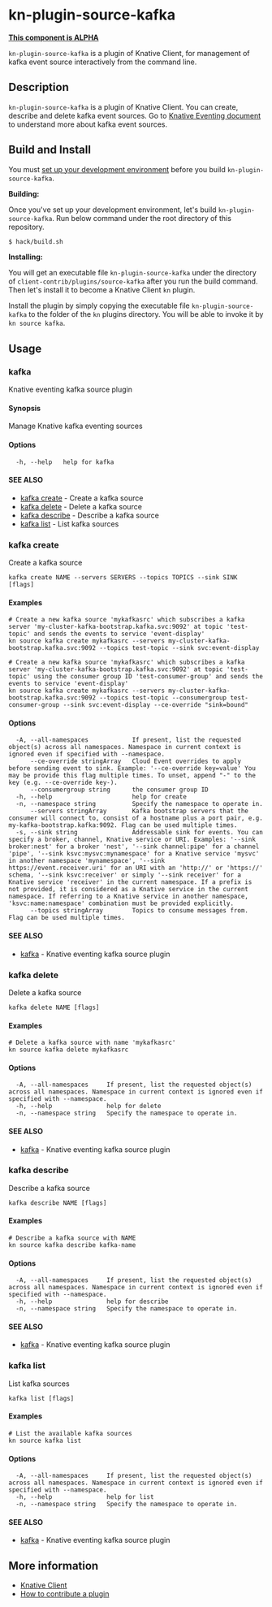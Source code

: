 # kn-plugin-source-kafka

**[This component is ALPHA](https://github.com/knative/community/tree/main/mechanics/MATURITY-LEVELS.md)**

`kn-plugin-source-kafka` is a plugin of Knative Client, for management of kafka event
source interactively from the command line.

## Description

`kn-plugin-source-kafka` is a plugin of Knative Client. You can create, describe and
delete kafka event sources. Go to
[Knative Eventing document](https://knative.dev/docs/eventing/samples/kafka/source/)
to understand more about kafka event sources.

## Build and Install

You must
[set up your development environment](https://github.com/knative/client/blob/master/docs/DEVELOPMENT.md#prerequisites)
before you build `kn-plugin-source-kafka`.

**Building:**

Once you've set up your development environment, let's build `kn-plugin-source-kafka`.
Run below command under the root directory of this repository.

```sh
$ hack/build.sh
```

**Installing:**

You will get an executable file `kn-plugin-source-kafka` under the directory of
`client-contrib/plugins/source-kafka` after you run the build command. Then
let's install it to become a Knative Client `kn` plugin.

Install the plugin by simply copying the executable file `kn-plugin-source-kafka` to
the folder of the `kn` plugins directory. You will be able to invoke it by
`kn source kafka`.

## Usage

### kafka

Knative eventing kafka source plugin

#### Synopsis

Manage Knative kafka eventing sources

#### Options

```
  -h, --help   help for kafka
```

#### SEE ALSO

* [kafka create](#kafka-create)	 - Create a kafka source
* [kafka delete](#kafka-delete)	 - Delete a kafka source
* [kafka describe](#kafka-describe)	 - Describe a kafka source
* [kafka list](#kafka-list)	 - List kafka sources

### kafka create

Create a kafka source

```
kafka create NAME --servers SERVERS --topics TOPICS --sink SINK [flags]
```

#### Examples

```
# Create a new kafka source 'mykafkasrc' which subscribes a kafka server 'my-cluster-kafka-bootstrap.kafka.svc:9092' at topic 'test-topic' and sends the events to service 'event-display'
kn source kafka create mykafkasrc --servers my-cluster-kafka-bootstrap.kafka.svc:9092 --topics test-topic --sink svc:event-display

# Create a new kafka source 'mykafkasrc' which subscribes a kafka server 'my-cluster-kafka-bootstrap.kafka.svc:9092' at topic 'test-topic' using the consumer group ID 'test-consumer-group' and sends the events to service 'event-display'
kn source kafka create mykafkasrc --servers my-cluster-kafka-bootstrap.kafka.svc:9092 --topics test-topic --consumergroup test-consumer-group --sink svc:event-display --ce-override "sink=bound"

```

#### Options

```
  -A, --all-namespaces            If present, list the requested object(s) across all namespaces. Namespace in current context is ignored even if specified with --namespace.
      --ce-override stringArray   Cloud Event overrides to apply before sending event to sink. Example: '--ce-override key=value' You may be provide this flag multiple times. To unset, append "-" to the key (e.g. --ce-override key-).
      --consumergroup string      the consumer group ID
  -h, --help                      help for create
  -n, --namespace string          Specify the namespace to operate in.
      --servers stringArray       Kafka bootstrap servers that the consumer will connect to, consist of a hostname plus a port pair, e.g. my-kafka-bootstrap.kafka:9092. Flag can be used multiple times.
  -s, --sink string               Addressable sink for events. You can specify a broker, channel, Knative service or URI. Examples: '--sink broker:nest' for a broker 'nest', '--sink channel:pipe' for a channel 'pipe', '--sink ksvc:mysvc:mynamespace' for a Knative service 'mysvc' in another namespace 'mynamespace', '--sink https://event.receiver.uri' for an URI with an 'http://' or 'https://' schema, '--sink ksvc:receiver' or simply '--sink receiver' for a Knative service 'receiver' in the current namespace. If a prefix is not provided, it is considered as a Knative service in the current namespace. If referring to a Knative service in another namespace, 'ksvc:name:namespace' combination must be provided explicitly.
      --topics stringArray        Topics to consume messages from. Flag can be used multiple times.
```

#### SEE ALSO

* [kafka](#kafka)	 - Knative eventing kafka source plugin

### kafka delete

Delete a kafka source

```
kafka delete NAME [flags]
```

#### Examples

```
# Delete a kafka source with name 'mykafkasrc'
kn source kafka delete mykafkasrc
```

#### Options

```
  -A, --all-namespaces     If present, list the requested object(s) across all namespaces. Namespace in current context is ignored even if specified with --namespace.
  -h, --help               help for delete
  -n, --namespace string   Specify the namespace to operate in.
```

#### SEE ALSO

* [kafka](#kafka)	 - Knative eventing kafka source plugin

### kafka describe

Describe a kafka source

```
kafka describe NAME [flags]
```

#### Examples

```
# Describe a kafka source with NAME
kn source kafka describe kafka-name
```

#### Options

```
  -A, --all-namespaces     If present, list the requested object(s) across all namespaces. Namespace in current context is ignored even if specified with --namespace.
  -h, --help               help for describe
  -n, --namespace string   Specify the namespace to operate in.
```

#### SEE ALSO

* [kafka](#kafka)	 - Knative eventing kafka source plugin

### kafka list

List kafka sources

```
kafka list [flags]
```

#### Examples

```
# List the available kafka sources
kn source kafka list
```

#### Options

```
  -A, --all-namespaces     If present, list the requested object(s) across all namespaces. Namespace in current context is ignored even if specified with --namespace.
  -h, --help               help for list
  -n, --namespace string   Specify the namespace to operate in.
```

#### SEE ALSO

* [kafka](#kafka)	 - Knative eventing kafka source plugin

## More information
	
* [Knative Client](https://github.com/knative/client)
* [How to contribute a plugin](https://github.com/knative/client-contrib#how-to-contribute-a-plugin)

